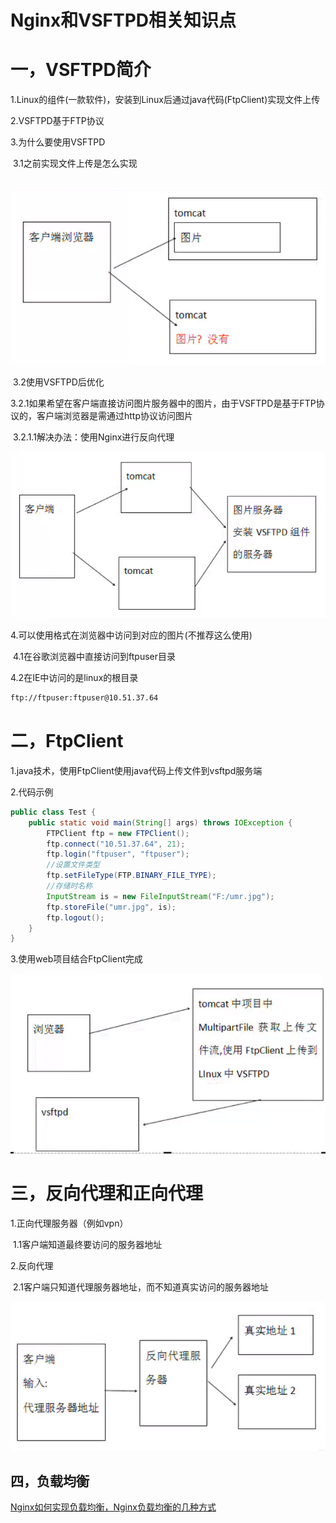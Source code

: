 # Nginx和VSFTPD相关知识点

# 一，VSFTPD简介

1.Linux的组件(一款软件)，安装到Linux后通过java代码(FtpClient)实现文件上传

2.VSFTPD基于FTP协议

3.为什么要使用VSFTPD

​       3.1之前实现文件上传是怎么实现

​                              ![](pic/nginx1.png)

​       3.2使用VSFTPD后优化

​              3.2.1如果希望在客户端直接访问图片服务器中的图片，由于VSFTPD是基于FTP协议的，客户端浏览器是需通过http协议访问图片

​                     3.2.1.1解决办法：使用Nginx进行反向代理

 ![](pic/nginx2.png)

 

4.可以使用格式在浏览器中访问到对应的图片(不推荐这么使用)

​       4.1在谷歌浏览器中直接访问到ftpuser目录

4.2在IE中访问的是linux的根目录

```html
ftp://ftpuser:ftpuser@10.51.37.64
```

 

# 二，FtpClient

1.java技术，使用FtpClient使用java代码上传文件到vsftpd服务端

2.代码示例

```java
public class Test {
	public static void main(String[] args) throws IOException {
		FTPClient ftp = new FTPClient();
		ftp.connect("10.51.37.64", 21);
		ftp.login("ftpuser", "ftpuser");
		//设置文件类型
		ftp.setFileType(FTP.BINARY_FILE_TYPE);
		//存储时名称
		InputStream is = new FileInputStream("F:/umr.jpg");
		ftp.storeFile("umr.jpg", is);
		ftp.logout();
	}
}
```

3.使用web项目结合FtpClient完成

 ![](pic/nginx3.png)



# 三，反向代理和正向代理

1.正向代理服务器（例如vpn）

​       1.1客户端知道最终要访问的服务器地址

2.反向代理

​       2.1客户端只知道代理服务器地址，而不知道真实访问的服务器地址

 ![](pic/nginx4.png)

 

## 四，负载均衡

[Nginx如何实现负载均衡，Nginx负载均衡的几种方式](https://blog.csdn.net/x1021333506/article/details/80975462)